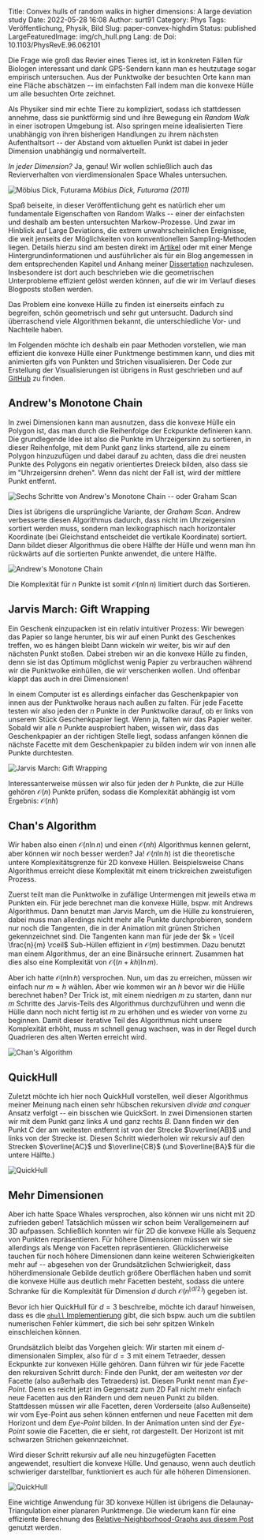 Title: Convex hulls of random walks in higher dimensions: A large deviation study
Date: 2022-05-28 16:08
Author: surt91
Category: Phys
Tags: Veröffentlichung, Physik, Bild
Slug: paper-convex-highdim
Status: published
LargeFeaturedImage: img/ch_hull.png
Lang: de
Doi: 10.1103/PhysRevE.96.062101

Die Frage wie groß das Revier eines Tieres ist, ist in konkreten Fällen für Biologen
interessant und dank GPS-Sendern kann man es heutzutage sogar empirisch untersuchen. Aus der
Punktwolke der besuchten Orte kann man eine Fläche abschätzen -- im einfachsten Fall
indem man die konvexe Hülle um alle besuchten Orte zeichnet.

Als Physiker sind mir echte Tiere zu kompliziert, sodass ich stattdessen annehme,
dass sie punktförmig sind und ihre Bewegung ein *Random Walk* in einer isotropen
Umgebung ist. Also springen meine idealisierten Tiere unabhängig von ihren bisherigen
Handlungen zu ihrem nächsten Aufenthaltsort -- der Abstand vom aktuellen Punkt ist dabei
in jeder Dimension unabhängig und normalverteilt.

*In jeder Dimension?* Ja, genau! Wir wollen schließlich auch das Revierverhalten von
vierdimensionalen Space Whales untersuchen.

![Möbius Dick, Futurama](/img/SpaceWhale.webp)
*Möbius Dick, Futurama (2011)*

Spaß beiseite, in dieser Veröffentlichung geht es natürlich eher um fundamentale
Eigenschaften von Random Walks -- einer der einfachsten und deshalb am besten
untersuchten Markow-Prozesse. Und zwar im Hinblick auf Large Deviations,
die extrem unwahrscheinlichen Ereignisse, die weit jenseits der Möglichkeiten
von konventionellen Sampling-Methoden liegen. Details hierzu sind am besten
direkt im [Artikel](https://academic.schawe.me/pdf/2017_convex_highdim_PRE.pdf) oder mit einer
Menge Hintergrundinformationen und ausführlicher als für ein Blog angemessen
in dem entsprechenden Kapitel und Anhang meiner [Dissertation](https://academic.schawe.me/pdf/dissertation.pdf)
nachzulesen. Insbesondere ist dort auch beschrieben wie die geometrischen
Unterprobleme effizient gelöst werden können, auf die wir im Verlauf dieses
Blogposts stoßen werden.

Das Problem eine konvexe Hülle zu finden ist einerseits einfach zu begreifen,
schön geometrisch und sehr gut untersucht. Dadurch sind überraschend viele
Algorithmen bekannt, die unterschiedliche Vor- und Nachteile haben.

Im Folgenden möchte ich deshalb ein paar Methoden vorstellen, wie man effizient
die konvexe Hülle einer Punktmenge bestimmen kann, und dies mit animierten gifs von
Punkten und Strichen visualisieren. Der Code zur Erstellung der Visualisierungen
ist übrigens in Rust geschrieben und auf [GitHub](https://github.com/surt91/convex_hulls) zu finden.

## Andrew's Monotone Chain

In zwei Dimensionen kann man ausnutzen, dass die konvexe Hülle ein Polygon ist, das
man durch die Reihenfolge der Eckpunkte definieren kann. Die grundlegende Idee ist
also die Punkte im Uhrzeigersinn zu sortieren, in dieser Reihenfolge, mit dem
Punkt ganz links startend, alle zu einem Polygon hinzuzufügen und dabei darauf
zu achten, dass die drei neusten Punkte des Polygons ein negativ orientiertes Dreieck
bilden, also dass sie im "Uhrzeigersinn drehen". Wenn das nicht der Fall ist,
wird der mittlere Punkt entfernt.

![Sechs Schritte von Andrew's Monotone Chain -- oder Graham Scan](/img/ch_andrew_steps.webp)

Dies ist übrigens die ursprüngliche Variante, der *Graham Scan*. Andrew verbesserte
diesen Algorithmus dadurch, dass nicht im Uhrzeigersinn sortiert werden muss, sondern
man lexikographisch nach horizontaler Koordinate (bei Gleichstand entscheidet die
vertikale Koordinate) sortiert. Dann bildet dieser Algorithmus die obere Hälfte der Hülle
und wenn man ihn rückwärts auf die sortierten Punkte anwendet, die untere Hälfte.

![Andrew's Monotone Chain](/img/ch_andrew.gif)

Die Komplexität für $n$ Punkte ist somit $\mathcal{O}(n \ln n)$ limitiert durch das Sortieren.

## Jarvis March: Gift Wrapping

Ein Geschenk einzupacken ist ein relativ intuitiver Prozess: Wir bewegen das Papier
so lange herunter, bis wir auf einen Punkt des Geschenkes treffen, wo es hängen bleibt
Dann wickeln wir weiter, bis wir auf den nächsten Punkt stoßen. Dabei streben wir an die
konvexe Hülle zu finden, denn sie ist das Optimum möglichst wenig Papier zu verbrauchen
während wir die Punktwolke einhüllen, die wir verschenken wollen. Und offenbar klappt das
auch in drei Dimensionen!

In einem Computer ist es allerdings einfacher das Geschenkpapier von innen aus der Punktwolke
heraus nach außen zu falten. Für jede Facette testen wir also jeden der $n$ Punkte in der
Punktwolke darauf, ob er links von unserem Stück Geschenkpapier liegt. Wenn ja, falten wir das
Papier weiter. Sobald wir alle $n$ Punkte ausprobiert haben, wissen wir, dass das Geschenkpapier
an der richtigen Stelle liegt, sodass anfangen können die nächste Facette mit dem Geschenkpapier
zu bilden indem wir von innen alle Punkte durchtesten.

![Jarvis March: Gift Wrapping](/img/ch_jarvis.gif)

Interessanterweise müssen wir also für jeden der $h$ Punkte, die zur Hülle gehören $\mathcal{O}(n)$ Punkte
prüfen, sodass die Komplexität abhängig ist vom Ergebnis: $\mathcal{O}(n h)$

## Chan's Algorithm

Wir haben also einen $\mathcal{O}(n \ln n)$ und einen $\mathcal{O}(n h)$ Algorithmus kennen gelernt,
aber können wir noch besser werden? Ja! $\mathcal{O}(n \ln h)$ ist die theoretische untere Komplexitätsgrenze
für 2D konvexe Hüllen. Beispielsweise Chans Algorithmus erreicht diese Komplexität mit einem trickreichen
zweistufigen Prozess.

Zuerst teilt man die Punktwolke in zufällige Untermengen mit jeweils etwa $m$ Punkten ein. Für jede berechnet
man die konvexe Hülle, bspw. mit Andrews Algorithmus. Dann benutzt man Jarvis March, um die Hülle zu konstruieren,
dabei muss man allerdings nicht mehr alle Punkte durchprobieren, sondern nur noch die Tangenten, die in der Animation
mit grünen Strichen gekennzeichnet sind. Die Tangenten kann man für jede der $k = \lceil \frac{n}{m} \rceil$ Sub-Hüllen
effizient in $\mathcal{O}(m)$ bestimmen. Dazu benutzt man einem Algorithmus, der an eine Binärsuche erinnert.
Zusammen hat dies also eine Komplexität von $\mathcal{O}((n+kh) \ln m)$.

Aber ich hatte $\mathcal{O}(n \ln h)$ versprochen. Nun, um das zu erreichen, müssen wir einfach nur $m \approx h$ wählen.
Aber wie kommen wir an $h$ bevor wir die Hülle berechnet haben? Der Trick ist, mit einem niedrigen $m$ zu starten,
dann nur $m$ Schritte des Jarvis-Teils des Algorithmus durchzuführen und wenn die Hülle dann noch nicht fertig ist
$m$ zu erhöhen und es wieder von vorne zu beginnen. Damit dieser iterative Teil des Algorithmus nicht unsere Komplexität
erhöht, muss $m$ schnell genug wachsen, was in der Regel durch Quadrieren des alten Werten erreicht wird.

![Chan's Algorithm](/img/ch_chan.gif)

## QuickHull

Zuletzt möchte ich hier noch QuickHull vorstellen, weil dieser Algorithmus meiner Meinung nach einen sehr hübschen
rekursiven *divide and conquer* Ansatz verfolgt -- ein bisschen wie QuickSort.
In zwei Dimensionen starten wir mit dem Punkt ganz links $A$ und ganz rechts $B$. Dann finden wir den Punkt $C$ der
am weitesten entfernt ist von der Strecke $\overline{AB}$ und links von der Strecke ist. Diesen Schritt wiederholen wir
rekursiv auf den Strecken $\overline{AC}$ und $\overline{CB}$ (und $\overline{BA}$ für die untere Hälfte.)

![QuickHull](/img/ch_quickhull.gif)

## Mehr Dimensionen

Aber ich hatte Space Whales versprochen, also können wir uns nicht mit 2D zufrieden geben!
Tatsächlich müssen wir schon beim Verallgemeinern auf 3D aufpassen. Schließlich konnten
wir für 2D die konvexe Hülle als Sequenz von Punkten repräsentieren. Für höhere Dimensionen
müssen wir sie allerdings als Menge von Facetten repräsentieren. Glücklicherweise tauchen
für noch höhere Dimensionen dann keine weiteren Schwierigkeiten mehr auf -- abgesehen von der
Grundsätzlichen Schwierigkeit, dass höherdimensionale Gebilde deutlich größere Oberflächen
haben und somit die konvexe Hülle aus deutlich mehr Facetten besteht, sodass die untere Schranke
für die Komplexität für Dimension $d$ durch $\mathcal{O}(n^{\lfloor d / 2 \rfloor})$ gegeben ist.

Bevor ich hier QuickHull für $d=3$ beschreibe, möchte ich darauf hinweisen, dass es die
[`qhull` Implementierung](http://www.qhull.org/) gibt, die sich bspw. auch um die subtilen numerischen
Fehler kümmert, die sich bei sehr spitzen Winkeln einschleichen können.

Grundsätzlich bleibt das Vorgehen gleich: Wir starten mit einem $d$-dimensionalen Simplex, also für $d=3$
mit einem Tetraeder, dessen Eckpunkte zur konvexen Hülle gehören. Dann führen wir für jede Facette
den rekursiven Schritt durch: Finde den Punkt, der am weitesten *vor* der Facette (also außerhalb des Tetraeders) ist.
Diesen Punkt nennt man *Eye-Point*. Denn es reicht jetzt im Gegensatz zum 2D Fall nicht mehr
einfach neue Facetten aus den Rändern und dem neuen Punkt zu bilden. Stattdessen müssen wir alle
Facetten, deren Vorderseite (also Außenseite) wir vom Eye-Point aus sehen können entfernen und
neue Facetten mit dem Horizont und dem *Eye-Point* bilden. In der Animation unten sind der *Eye-Point*
sowie die Facetten, die er sieht, rot dargestellt. Der Horizont ist mit schwarzen Strichen gekennzeichnet.

Wird dieser Schritt rekursiv auf alle neu hinzugefügten Facetten angewendet, resultiert die
konvexe Hülle. Und genauso, wenn auch deutlich schwieriger darstellbar, funktioniert es auch
für alle höheren Dimensionen.

![QuickHull](/img/ch_quickhull3d.gif)

Eine wichtige Anwendung für 3D konvexe Hüllen ist übrigens die Delaunay-Triangulation einer planaren
Punktmenge. Die wiederum kann für eine effiziente Berechnung des [Relative-Neighborhood-Graphs aus
diesem Post]({filename}/relative_neighborhood_graph.md) genutzt werden.
